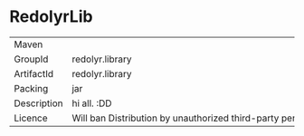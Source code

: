 RedolyrLib
==========

<table id="maven_table">
<tr>
<td nowrap>Maven</td>
</tr>
<tr>
<td nowrap>GroupId</td>
<td nowrap>redolyr.library</td>
</tr>
<tr>
<td nowrap>ArtifactId</td>
<td nowrap>redolyr.library</td>
</tr>
<tr>
<td nowrap>Packing</td>
<td nowrap>jar</td>
</tr>
<tr>
<td nowrap>Description</td>
<td nowrap>hi all. :DD</td>
</tr>
<tr>
<td nowrap>Licence</td>
<td nowrap>Will ban Distribution by unauthorized third-party perspective</td>
</tr>
</table>
